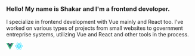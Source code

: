 ### Hello! My name is Shakar and I'm a frontend developer.
I specialize in frontend development with Vue mainly and React too.
I've worked on various types of projects from small websites to government entreprise systems, utilizing Vue and React and other tools in the process.


<img src="/vue-js.svg" width='20px' />  <img src="/react.svg" width='20px' /> 
